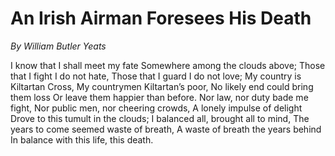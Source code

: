 # An Irish Airman Foresees His Death
*By William Butler Yeats*

I know that I shall meet my fate
Somewhere among the clouds above;
Those that I fight I do not hate,
Those that I guard I do not love;
My country is Kiltartan Cross,
My countrymen Kiltartan’s poor,
No likely end could bring them loss
Or leave them happier than before.
Nor law, nor duty bade me fight,
Nor public men, nor cheering crowds,
A lonely impulse of delight
Drove to this tumult in the clouds;
I balanced all, brought all to mind,
The years to come seemed waste of breath,
A waste of breath the years behind
In balance with this life, this death.
